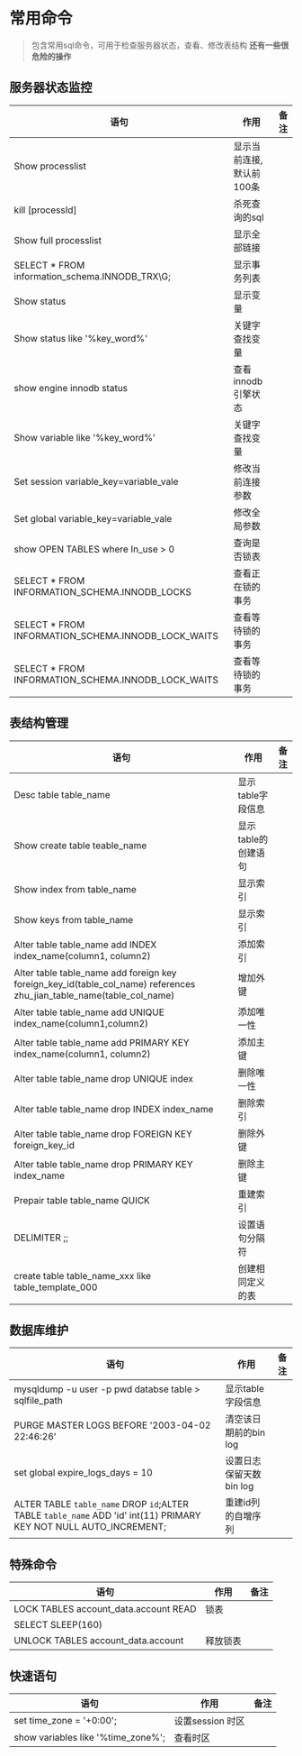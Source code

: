 # 常用命令
> 包含常用sql命令，可用于检查服务器状态，查看、修改表结构 **还有一些很危险的操作**

## 服务器状态监控
| 语句                                               | 作用                     | 备注 |
| -------------------------------------------------- | ------------------------ | ---- |
| Show processlist                                   | 显示当前连接,默认前100条 |
| kill \[processId\]                                 | 杀死查询的sql            |
| Show full processlist                              | 显示全部链接             |
| SELECT * FROM information_schema.INNODB_TRX\G;     | 显示事务列表             |
| Show status                                        | 显示变量                 |
| Show status like '%key_word%'                      | 关键字查找变量           |
| show engine innodb status                          | 查看innodb引擎状态       |
| Show variable like '%key_word%'                    | 关键字查找变量           |
| Set session variable_key=variable_vale             | 修改当前连接参数         |
| Set global variable_key=variable_vale              | 修改全局参数             |
| show OPEN TABLES where In_use > 0                  | 查询是否锁表             |
| SELECT * FROM INFORMATION_SCHEMA.INNODB_LOCKS      | 查看正在锁的事务         |
| SELECT * FROM INFORMATION_SCHEMA.INNODB_LOCK_WAITS | 查看等待锁的事务         |
| SELECT * FROM INFORMATION_SCHEMA.INNODB_LOCK_WAITS | 查看等待锁的事务         |

## 表结构管理
| 语句                                                                                                                 | 作用                | 备注 |
| -------------------------------------------------------------------------------------------------------------------- | ------------------- | ---- |
| Desc table table_name                                                                                                | 显示table字段信息   |
| Show create table teable_name                                                                                        | 显示table的创建语句 |
| Show index from table_name                                                                                           | 显示索引            |
| Show keys from table_name                                                                                            | 显示索引            |
| Alter table table_name add INDEX index_name(column1, column2)                                                        | 添加索引            |
| Alter table table_name add foreign key foreign_key_id(table_col_name) references zhu_jian_table_name(table_col_name) | 增加外键            |
| Alter table table_name add UNIQUE index_name(column1,column2)                                                        | 添加唯一性          |
| Alter table table_name add PRIMARY KEY index_name(column1, column2)                                                  | 添加主键            |
| Alter table table_name drop UNIQUE index                                                                             | 删除唯一性          |
| Alter table table_name drop INDEX index_name                                                                         | 删除索引            |
| Alter table table_name drop FOREIGN KEY foreign_key_id                                                               | 删除外键            |
| Alter table table_name drop PRIMARY KEY index_name                                                                   | 删除主键            |
| Prepair table table_name QUICK                                                                                       | 重建索引            |
| DELIMITER ;;                                                                                                         | 设置语句分隔符      |
| create table table_name_xxx like table_template_000                                                                  | 创建相同定义的表    |

## 数据库维护
| 语句                                                                                                              | 作用                    | 备注 |
| ----------------------------------------------------------------------------------------------------------------- | ----------------------- | ---- |
| mysqldump -u user -p pwd databse table > sqlfile_path                                                             | 显示table字段信息       |
| PURGE MASTER LOGS BEFORE '2003-04-02 22:46:26'                                                                    | 清空该日期前的bin log   |
| set global expire_logs_days = 10                                                                                  | 设置日志保留天数bin log |
| ALTER TABLE `table_name` DROP `id`;ALTER TABLE `table_name` ADD 'id' int(11) PRIMARY KEY NOT NULL AUTO_INCREMENT; | 重建id列的自增序列      |

## 特殊命令
| 语句                                  | 作用     | 备注 |
| ------------------------------------- | -------- | ---- |
| LOCK TABLES account_data.account READ | 锁表     |      |
| SELECT SLEEP(160)                     |          |      |
| UNLOCK TABLES account_data.account    | 释放锁表 |      |

## 快速语句

| 语句                               | 作用             | 备注 |
| ---------------------------------- | ---------------- | ---- |
| set time_zone = '+0:00';           | 设置session 时区 |      |
| show variables like '%time_zone%'; | 查看时区         |      |

